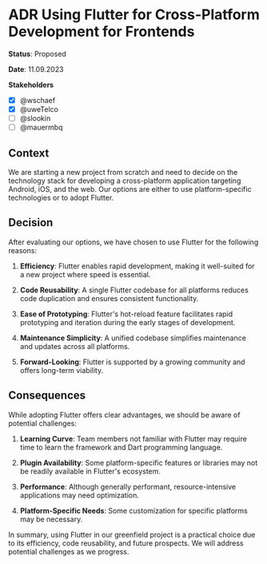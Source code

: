# ADR Using Flutter for Cross-Platform Development for Frontends

**Status**: Proposed

**Date**: 11.09.2023

**Stakeholders**
- [x] @wschaef
- [x] @uweTelco
- [ ] @slookin
- [ ] @mauermbq

## Context

We are starting a new project from scratch and need to decide on the technology stack for developing a cross-platform application targeting Android, iOS, and the web. Our options are either to use platform-specific technologies or to adopt Flutter.

## Decision

After evaluating our options, we have chosen to use Flutter for the following reasons:

1. **Efficiency**: Flutter enables rapid development, making it well-suited for a new project where speed is essential.

2. **Code Reusability**: A single Flutter codebase for all platforms reduces code duplication and ensures consistent functionality.

3. **Ease of Prototyping**: Flutter's hot-reload feature facilitates rapid prototyping and iteration during the early stages of development.

4. **Maintenance Simplicity**: A unified codebase simplifies maintenance and updates across all platforms.

5. **Forward-Looking**: Flutter is supported by a growing community and offers long-term viability.

## Consequences

While adopting Flutter offers clear advantages, we should be aware of potential challenges:

1. **Learning Curve**: Team members not familiar with Flutter may require time to learn the framework and Dart programming language.

2. **Plugin Availability**: Some platform-specific features or libraries may not be readily available in Flutter's ecosystem.

3. **Performance**: Although generally performant, resource-intensive applications may need optimization.

4. **Platform-Specific Needs**: Some customization for specific platforms may be necessary.

In summary, using Flutter in our greenfield project is a practical choice due to its efficiency, code reusability, and future prospects. We will address potential challenges as we progress.
